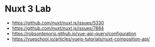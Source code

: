 # Nuxt 3 Lab

- <https://github.com/nuxt/nuxt.js/issues/5330>
- <https://github.com/nuxt/nuxt.js/issues/7884>
- <https://robsontenorio.github.io/vue-api-query/configuration>
- <https://vueschool.io/articles/vuejs-tutorials/nuxt-composition-api/>
